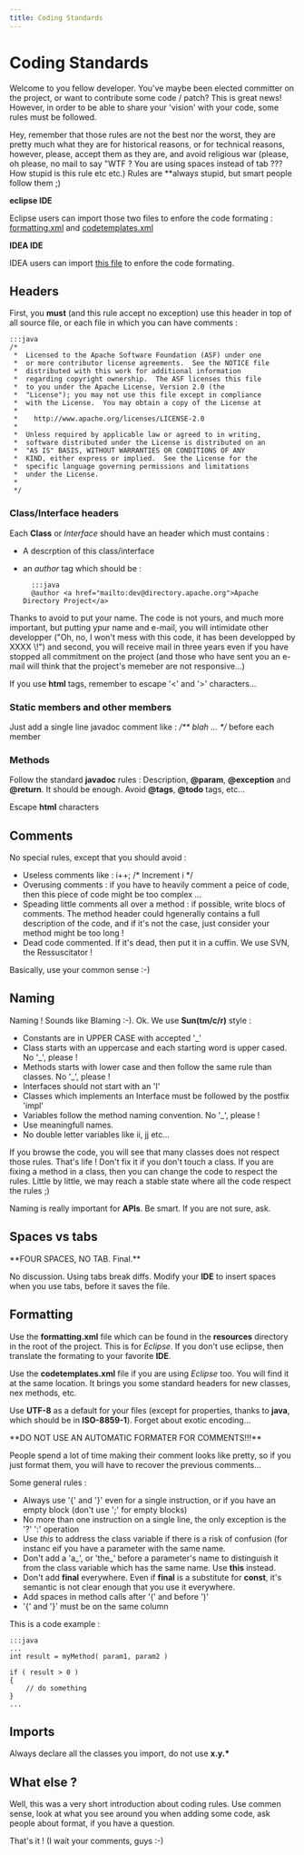 ```yaml
---
title: Coding Standards
---
```


# Coding Standards

Welcome to you fellow developer.  You've maybe been elected committer on the project, or want to contribute some code / patch? This is great news! However, in order to be able to share your 'vision' with your code, some rules must be followed.

Hey, remember that those rules are not the best nor the worst, they are pretty much what they are for historical reasons, or for technical reasons, however, please, accept them as they are, and avoid religious war (please, oh please, no mail to say "WTF ? You are using spaces instead of tab ??? How stupid is this rule etc etc.) Rules are **alway*s* stupid, but smart people follow them ;)

**eclipse IDE**

Eclipse users can import those two files to enfore the code formating : [formatting.xml](http://svn.apache.org/repos/asf/directory/project/trunk/resources/formatting.xml) and [codetemplates.xml](http://svn.apache.org/repos/asf/directory/project/trunk/resources/codetemplates.xml)

**IDEA IDE**

IDEA users can import [this file](settings.jar) to enfore the code formating.


## Headers

First, you **must** (and this rule accept no exception) use this header in top of all source file, or each file in which you can have comments :


	:::java
	/*
	 *  Licensed to the Apache Software Foundation (ASF) under one
	 *  or more contributor license agreements.  See the NOTICE file
	 *  distributed with this work for additional information
	 *  regarding copyright ownership.  The ASF licenses this file
	 *  to you under the Apache License, Version 2.0 (the
	 *  "License"); you may not use this file except in compliance
	 *  with the License.  You may obtain a copy of the License at
	 *
	 *    http://www.apache.org/licenses/LICENSE-2.0
	 *
	 *  Unless required by applicable law or agreed to in writing,
	 *  software distributed under the License is distributed on an
	 *  "AS IS" BASIS, WITHOUT WARRANTIES OR CONDITIONS OF ANY
	 *  KIND, either express or implied.  See the License for the
	 *  specific language governing permissions and limitations
	 *  under the License.
	 *
	 */

### Class/Interface headers

Each **Class** or *Interface* should have an header which must contains :

* A descrption of this class/interface
* an *author* tag which should be :

		:::java
		@author <a href="mailto:dev@directory.apache.org">Apache Directory Project</a>

<DIV class="note" markdown="1">
Thanks to avoid to put your name. The code is not yours, and much more important, but putting ypur name and e-mail, you will intimidate other developper ("Oh, no, I won't mess with this code, it has been developped by XXXX \!") and second, you will receive mail in three years even if you have stopped all commitment on the project (and those who have sent you an e-mail will think that the project's memeber are not responsive...)
</DIV>

If you use **html** tags, remember to escape '<' and '>' characters...

### Static members and other members

Just add a single line javadoc comment like : _/** blah ... */_ before each member

### Methods

Follow the standard **javadoc** rules : Description, **@param**, **@exception** and **@return**. It should be enough. Avoid **@tags**, **@todo** tags, etc...

Escape **html** characters

## Comments

No special rules, except that you should avoid :

* Useless comments like : i++; /\* Increment i \*/
* Overusing comments : if you have to heavily comment a peice of code, then this piece of code might be too complex ...
* Speading little comments all over a method : if possible, write blocs of comments. The method header could hgenerally contains a full description of the code, and if it's not the case, just consider your method might be too long !
* Dead code commented. If it's dead, then put it in a cuffin. We use SVN, the Ressuscitator !

Basically, use your common sense :-)

## Naming

Naming ! Sounds like Blaming :-). Ok. We use **Sun(tm/c/r)** style :

* Constants are in UPPER CASE with accepted '_'
* Class starts with an uppercase and each starting word is upper cased. No '_', please !
* Methods starts with lower case and then follow the same rule than classes. No '_', please !
* Interfaces should not start with an 'I'
* Classes which implements an Interface must be followed by the postfix 'impl'
* Variables follow the method naming convention. No '_', please !
* Use meaningfull names.
* No double letter variables like ii, jj etc...

If you browse the code, you will see that many classes does not respect those rules. That's life ! Don't fix it if you don't touch a class. If you are fixing a method in a class, then you can change the code to respect the rules. Little by little, we may reach a stable state where all the code respect the rules ;)

Naming is really important for **APIs**. Be smart. If you are not sure, ask.

## Spaces vs tabs

<DIV class="warning" markdown="1">
**FOUR SPACES, NO TAB. Final.**
</DIV>

No discussion. Using tabs break diffs. Modify your **IDE** to insert spaces when you use tabs, before it saves the file.

## Formatting

Use the **formatting.xml** file which can be found in the **resources** directory in the root of the project. This is for *Eclipse*. If you don't use eclipse, then translate the formating to your favorite **IDE**.

Use the **codetemplates.xml** file if you are using *Eclipse* too. You will find it at the same location. It brings you some standard headers for new classes, nex methods, etc.

Use **UTF-8** as a default for your files (except for properties, thanks to **java**, which should be in **ISO-8859-1**). Forget about exotic encoding...

<DIV class="warning" markdown="1">
**DO NOT USE AN AUTOMATIC FORMATER FOR COMMENTS!!!**
</DIV>

People spend a lot of time making their comment looks like pretty, so if you just format them, you will have to recover the previous comments...

Some general rules :

* Always use '{' and '}' even for a single instruction, or if you have an empty block (don't use ';' for empty blocks)
* No more than one instruction on a single line, the only exception is the '?' ':' operation
* Use *this* to address the class variable if there is a risk of confusion (for instanc eif you have a parameter with the same name.
* Don't add a 'a_', or 'the_' before a parameter's name to distinguish it from the class variable which has the same name. Use **this** instead.
* Don't add **final** everywhere. Even if **final** is a substitute for **const**, it's semantic is not clear enough that you use it everywhere.
* Add spaces in method calls after '(' and before ')'
* '{' and '}' must be on the same column

This is a code example :

	:::java    
	...
    int result = myMethod( param1, param2 )
    
    if ( result > 0 )
    {
        // do something
    }
    ...


## Imports

Always declare all the classes you import, do not use **x.y.\***

## What else ?

Well, this was a very short introduction about coding rules. Use commen sense, look at what you see around you when adding some code, ask people about format, if you have a question.

That's it ! (I wait your comments, guys :-)
